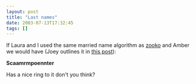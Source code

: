 ```yaml
---
layout: post
title: "Last names"
date: 2003-07-13T17:32:45
tags: []
---
```


If Laura and I used the same married name algorithm as [zooko][1] and Amber we would have (Joey outlines it in [ this post][2]):

**Scaamrmpoennter**

Has a nice ring to it don't you think?

   [1]: http://zooko.com
   [2]: http://kode-fu.com/shame/2003_07_06_archive.shtml#105803406984104606
